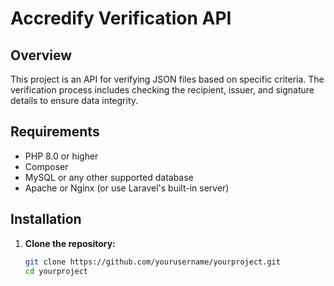 # Accredify Verification API

## Overview

This project is an API for verifying JSON files based on specific criteria. The verification process includes checking the recipient, issuer, and signature details to ensure data integrity.

## Requirements

- PHP 8.0 or higher
- Composer
- MySQL or any other supported database
- Apache or Nginx (or use Laravel's built-in server)

## Installation

1. **Clone the repository:**

   ```bash
   git clone https://github.com/yourusername/yourproject.git
   cd yourproject
